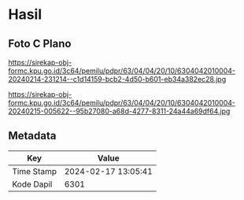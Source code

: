 # Hasil

## Foto C Plano

https://sirekap-obj-formc.kpu.go.id/3c64/pemilu/pdpr/63/04/04/20/10/6304042010004-20240214-231214--c1d14159-bcb2-4d50-b601-eb34a382ec28.jpg

https://sirekap-obj-formc.kpu.go.id/3c64/pemilu/pdpr/63/04/04/20/10/6304042010004-20240215-005622--95b27080-a68d-4277-8311-24a44a69df64.jpg


## Metadata

| Key        | Value               |
| ---------- | ------------------- |
| Time Stamp | 2024-02-17 13:05:41 |
| Kode Dapil | 6301                |




